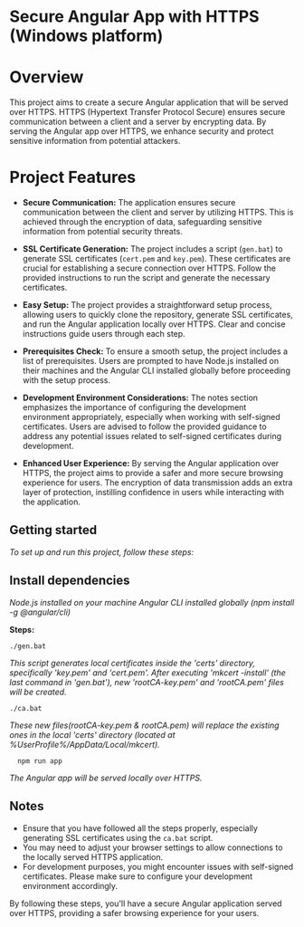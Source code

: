 # Secure Angular App with HTTPS (Windows platform)

# Overview 
This project aims to create a secure Angular application that will be served over HTTPS. HTTPS (Hypertext Transfer Protocol Secure) ensures secure communication between a client and a server by encrypting data. By serving the Angular app over HTTPS, we enhance security and protect sensitive information from potential attackers.

# Project Features

- **Secure Communication:** The application ensures secure communication between the client and server by utilizing HTTPS. This is achieved through the encryption of data, safeguarding sensitive information from potential security threats.

- **SSL Certificate Generation:** The project includes a script (`gen.bat`) to generate SSL certificates (`cert.pem` and `key.pem`). These certificates are crucial for establishing a secure connection over HTTPS. Follow the provided instructions to run the script and generate the necessary certificates.

- **Easy Setup:** The project provides a straightforward setup process, allowing users to quickly clone the repository, generate SSL certificates, and run the Angular application locally over HTTPS. Clear and concise instructions guide users through each step.

- **Prerequisites Check:** To ensure a smooth setup, the project includes a list of prerequisites. Users are prompted to have Node.js installed on their machines and the Angular CLI installed globally before proceeding with the setup process.

- **Development Environment Considerations:** The notes section emphasizes the importance of configuring the development environment appropriately, especially when working with self-signed certificates. Users are advised to follow the provided guidance to address any potential issues related to self-signed certificates during development.

- **Enhanced User Experience:** By serving the Angular application over HTTPS, the project aims to provide a safer and more secure browsing experience for users. The encryption of data transmission adds an extra layer of protection, instilling confidence in users while interacting with the application.

## Getting started
_To set up and run this project, follow these steps:_

## Install dependencies 
_Node.js installed on your machine_
_Angular CLI installed globally (npm install -g @angular/cli)_

**Steps:**
```
./gen.bat
```
_This script generates local certificates inside the 'certs' directory, specifically 'key.pem' and 'cert.pem'. After executing 'mkcert -install' (the last command in 'gen.bat'), new 'rootCA-key.pem' and 'rootCA.pem' files will be created._

```
./ca.bat
```
_These new files(rootCA-key.pem & rootCA.pem) will replace the existing ones in the local 'certs' directory (located at %UserProfile%/AppData/Local/mkcert)._

```
  npm run app
```

_The Angular app will be served locally over HTTPS._

## Notes

- Ensure that you have followed all the steps properly, especially generating SSL certificates using the `ca.bat` script.
- You may need to adjust your browser settings to allow connections to the locally served HTTPS application.
- For development purposes, you might encounter issues with self-signed certificates. Please make sure to configure your development environment accordingly.

By following these steps, you'll have a secure Angular application served over HTTPS, providing a safer browsing experience for your users.


